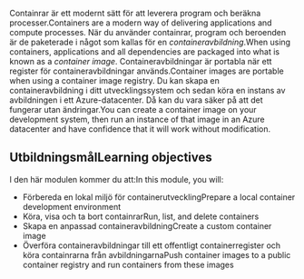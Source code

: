 <span data-ttu-id="f0a28-101">Containrar är ett modernt sätt för att leverera program och beräkna processer.</span><span class="sxs-lookup"><span data-stu-id="f0a28-101">Containers are a modern way of delivering applications and compute processes.</span></span> <span data-ttu-id="f0a28-102">När du använder containrar, program och beroenden är de paketerade i något som kallas för en *containeravbildning*.</span><span class="sxs-lookup"><span data-stu-id="f0a28-102">When using containers, applications and all dependencies are packaged into what is known as a *container image*.</span></span> <span data-ttu-id="f0a28-103">Containeravbildningar är portabla när ett register för containeravbildningar används.</span><span class="sxs-lookup"><span data-stu-id="f0a28-103">Container images are portable when using a container image registry.</span></span> <span data-ttu-id="f0a28-104">Du kan skapa en containeravbildning i ditt utvecklingssystem och sedan köra en instans av avbildningen i ett Azure-datacenter. Då kan du vara säker på att det fungerar utan ändringar.</span><span class="sxs-lookup"><span data-stu-id="f0a28-104">You can create a container image on your development system, then run an instance of that image in an Azure datacenter and have confidence that it will work without modification.</span></span>

## <a name="learning-objectives"></a><span data-ttu-id="f0a28-105">Utbildningsmål</span><span class="sxs-lookup"><span data-stu-id="f0a28-105">Learning objectives</span></span>

<span data-ttu-id="f0a28-106">I den här modulen kommer du att:</span><span class="sxs-lookup"><span data-stu-id="f0a28-106">In this module, you will:</span></span>
- <span data-ttu-id="f0a28-107">Förbereda en lokal miljö för containerutveckling</span><span class="sxs-lookup"><span data-stu-id="f0a28-107">Prepare a local container development environment</span></span>
- <span data-ttu-id="f0a28-108">Köra, visa och ta bort containrar</span><span class="sxs-lookup"><span data-stu-id="f0a28-108">Run, list, and delete containers</span></span>
- <span data-ttu-id="f0a28-109">Skapa en anpassad containeravbildning</span><span class="sxs-lookup"><span data-stu-id="f0a28-109">Create a custom container image</span></span>
- <span data-ttu-id="f0a28-110">Överföra containeravbildningar till ett offentligt containerregister och köra containrarna från avbildningarna</span><span class="sxs-lookup"><span data-stu-id="f0a28-110">Push container images to a public container registry and run containers from these images</span></span>